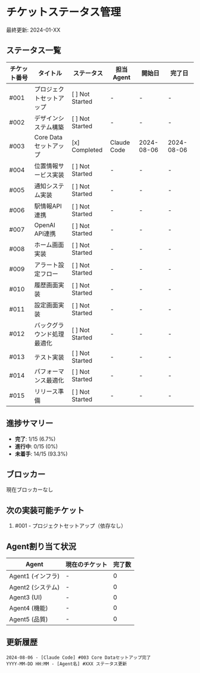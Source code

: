 # チケットステータス管理

最終更新: 2024-01-XX

## ステータス一覧

| チケット番号 | タイトル | ステータス | 担当Agent | 開始日 | 完了日 |
|------------|---------|----------|----------|--------|--------|
| #001 | プロジェクトセットアップ | [ ] Not Started | - | - | - |
| #002 | デザインシステム構築 | [ ] Not Started | - | - | - |
| #003 | Core Dataセットアップ | [x] Completed | Claude Code | 2024-08-06 | 2024-08-06 |
| #004 | 位置情報サービス実装 | [ ] Not Started | - | - | - |
| #005 | 通知システム実装 | [ ] Not Started | - | - | - |
| #006 | 駅情報API連携 | [ ] Not Started | - | - | - |
| #007 | OpenAI API連携 | [ ] Not Started | - | - | - |
| #008 | ホーム画面実装 | [ ] Not Started | - | - | - |
| #009 | アラート設定フロー | [ ] Not Started | - | - | - |
| #010 | 履歴画面実装 | [ ] Not Started | - | - | - |
| #011 | 設定画面実装 | [ ] Not Started | - | - | - |
| #012 | バックグラウンド処理最適化 | [ ] Not Started | - | - | - |
| #013 | テスト実装 | [ ] Not Started | - | - | - |
| #014 | パフォーマンス最適化 | [ ] Not Started | - | - | - |
| #015 | リリース準備 | [ ] Not Started | - | - | - |

## 進捗サマリー

- **完了**: 1/15 (6.7%)
- **進行中**: 0/15 (0%)
- **未着手**: 14/15 (93.3%)

## ブロッカー

現在ブロッカーなし

## 次の実装可能チケット

1. #001 - プロジェクトセットアップ（依存なし）

## Agent割り当て状況

| Agent | 現在のチケット | 完了数 |
|-------|--------------|--------|
| Agent1 (インフラ) | - | 0 |
| Agent2 (システム) | - | 0 |
| Agent3 (UI) | - | 0 |
| Agent4 (機能) | - | 0 |
| Agent5 (品質) | - | 0 |

## 更新履歴

```
2024-08-06 - [Claude Code] #003 Core Dataセットアップ完了
YYYY-MM-DD HH:MM - [Agent名] #XXX ステータス更新
```
